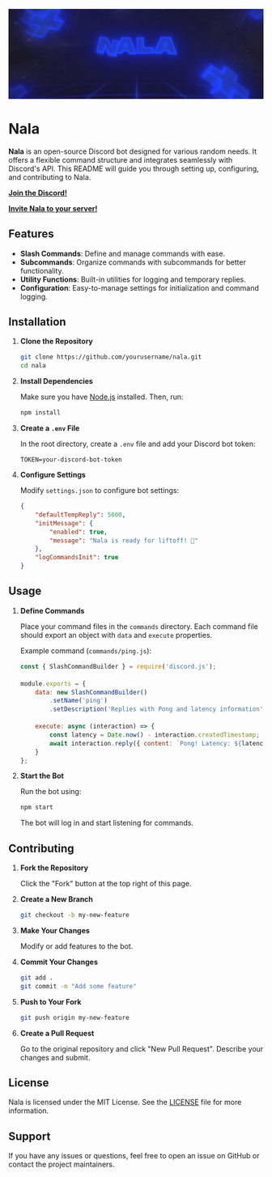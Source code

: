 <p align="center">
    <div align="center">
        <img src="images/nala.gif" alt="Nala" href="https://discord.com/oauth2/authorize?client_id=1223073528954490940&scope=bot">
    </div>

# Nala
**Nala** is an open-source Discord bot designed for various random needs. It offers a flexible command structure and integrates seamlessly with Discord's API. This README will guide you through setting up, configuring, and contributing to Nala.

**[Join the Discord!](https://dsc.gg/3rr0r)**

**[Invite Nala to your server!](https://discord.com/oauth2/authorize?client_id=1223073528954490940&scope=bot)**

## Features

- **Slash Commands**: Define and manage commands with ease.
- **Subcommands**: Organize commands with subcommands for better functionality.
- **Utility Functions**: Built-in utilities for logging and temporary replies.
- **Configuration**: Easy-to-manage settings for initialization and command logging.

## Installation

1. **Clone the Repository**

   ```bash
   git clone https://github.com/yourusername/nala.git
   cd nala
   ```

2. **Install Dependencies**

   Make sure you have [Node.js](https://nodejs.org/) installed. Then, run:

   ```bash
   npm install
   ```

3. **Create a `.env` File**

   In the root directory, create a `.env` file and add your Discord bot token:

   ```env
   TOKEN=your-discord-bot-token
   ```

4. **Configure Settings**

   Modify `settings.json` to configure bot settings:

   ```json
   {
       "defaultTempReply": 5000,
       "initMessage": {
           "enabled": true,
           "message": "Nala is ready for liftoff! 🚀"
       },
       "logCommandsInit": true
   }
   ```

## Usage

1. **Define Commands**

   Place your command files in the `commands` directory. Each command file should export an object with `data` and `execute` properties.

   Example command (`commands/ping.js`):

   ```javascript
   const { SlashCommandBuilder } = require('discord.js');

   module.exports = {
       data: new SlashCommandBuilder()
           .setName('ping')
           .setDescription('Replies with Pong and latency information'),

       execute: async (interaction) => {
           const latency = Date.now() - interaction.createdTimestamp;
           await interaction.reply({ content: `Pong! Latency: ${latency}ms`, ephemeral: true });
       }
   };
   ```

2. **Start the Bot**

   Run the bot using:

   ```bash
   npm start
   ```

   The bot will log in and start listening for commands.

## Contributing

1. **Fork the Repository**

   Click the "Fork" button at the top right of this page.

2. **Create a New Branch**

   ```bash
   git checkout -b my-new-feature
   ```

3. **Make Your Changes**

   Modify or add features to the bot.

4. **Commit Your Changes**

   ```bash
   git add .
   git commit -m "Add some feature"
   ```

5. **Push to Your Fork**

   ```bash
   git push origin my-new-feature
   ```

6. **Create a Pull Request**

   Go to the original repository and click "New Pull Request". Describe your changes and submit.

## License

Nala is licensed under the MIT License. See the [LICENSE](LICENSE) file for more information.

## Support

If you have any issues or questions, feel free to open an issue on GitHub or contact the project maintainers.